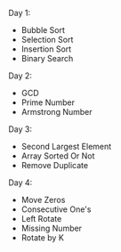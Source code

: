 Day 1:
* Bubble Sort
* Selection Sort
* Insertion Sort
* Binary Search

Day 2:
* GCD
* Prime Number
* Armstrong Number

Day 3:
* Second Largest Element
* Array Sorted Or Not
* Remove Duplicate

Day 4:
* Move Zeros
* Consecutive One's
* Left Rotate
* Missing Number
* Rotate by K

